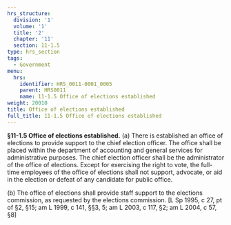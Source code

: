 ```yaml
---
hrs_structure:
  division: '1'
  volume: '1'
  title: '2'
  chapter: '11'
  section: 11-1.5
type: hrs_section
tags:
  - Government
menu:
  hrs:
    identifier: HRS_0011-0001_0005
    parent: HRS0011
    name: 11-1.5 Office of elections established
weight: 20010
title: Office of elections established
full_title: 11-1.5 Office of elections established
---
```

**§11-1.5 Office of elections established.** (a) There is established an office of elections to provide support to the chief election officer. The office shall be placed within the department of accounting and general services for administrative purposes. The chief election officer shall be the administrator of the office of elections. Except for exercising the right to vote, the full-time employees of the office of elections shall not support, advocate, or aid in the election or defeat of any candidate for public office.

(b) The office of elections shall provide staff support to the elections commission, as requested by the elections commission. [L Sp 1995, c 27, pt of §2, §15; am L 1999, c 141, §§3, 5; am L 2003, c 117, §2; am L 2004, c 57, §8]